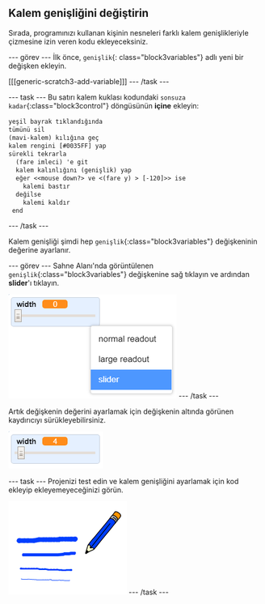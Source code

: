 ## Kalem genişliğini değiştirin

Sırada, programınızı kullanan kişinin nesneleri farklı kalem genişlikleriyle çizmesine izin veren kodu ekleyeceksiniz.

\--- görev \--- İlk önce, `genişlik`{: class="block3variables"} adlı yeni bir değişken ekleyin.

[[[generic-scratch3-add-variable]]] \--- /task \---

\--- task \--- Bu satırı kalem kuklası kodundaki `sonsuza kadar`{:class="block3control"} döngüsünün **içine** ekleyin:

```blocks3
yeşil bayrak tıklandığında
tümünü sil
(mavi-kalem) kılığına geç
kalem rengini [#0035FF] yap
sürekli tekrarla 
  (fare imleci) 'e git
  kalem kalınlığını (genişlik) yap
  eğer <<mouse down?> ve <(fare y) > [-120]>> ise 
    kalemi bastır
  değilse 
    kalemi kaldır
 end
```

\--- /task \---

Kalem genişliği şimdi hep `genişlik`{:class="block3variables"} değişkeninin değerine ayarlanır.

\--- görev \--- Sahne Alanı'nda görüntülenen `genişlik`{:class="block3variables"} değişkenine sağ tıklayın ve ardından **slider**'ı tıklayın.

![ekran alıntısı](images/paint-slider.png) \--- /task \---

Artık değişkenin değerini ayarlamak için değişkenin altında görünen kaydırıcıyı sürükleyebilirsiniz.

![ekran alıntısı](images/paint-slider-change.png)

\--- task \--- Projenizi test edin ve kalem genişliğini ayarlamak için kod ekleyip ekleyemeyeceğinizi görün.

![ekran alıntısı](images/paint-width-test.png) \--- /task \---